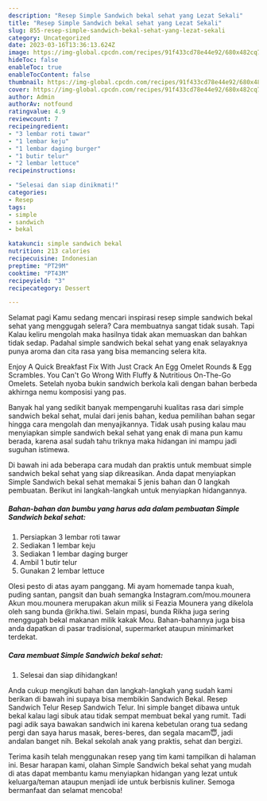 ```yaml
---
description: "Resep Simple Sandwich bekal sehat yang Lezat Sekali"
title: "Resep Simple Sandwich bekal sehat yang Lezat Sekali"
slug: 855-resep-simple-sandwich-bekal-sehat-yang-lezat-sekali
category: Uncategorized
date: 2023-03-16T13:36:13.624Z
image: https://img-global.cpcdn.com/recipes/91f433cd78e44e92/680x482cq70/simple-sandwich-bekal-sehat-foto-resep-utama.jpg
hideToc: false
enableToc: true
enableTocContent: false
thumbnail: https://img-global.cpcdn.com/recipes/91f433cd78e44e92/680x482cq70/simple-sandwich-bekal-sehat-foto-resep-utama.jpg
cover: https://img-global.cpcdn.com/recipes/91f433cd78e44e92/680x482cq70/simple-sandwich-bekal-sehat-foto-resep-utama.jpg
author: Admin
authorAv: notfound
ratingvalue: 4.9
reviewcount: 7
recipeingredient:
- "3 lembar roti tawar"
- "1 lembar keju"
- "1 lembar daging burger"
- "1 butir telur"
- "2 lembar lettuce"
recipeinstructions:

- "Selesai dan siap dinikmati!"
categories:
- Resep
tags:
- simple
- sandwich
- bekal

katakunci: simple sandwich bekal 
nutrition: 213 calories
recipecuisine: Indonesian
preptime: "PT29M"
cooktime: "PT43M"
recipeyield: "3"
recipecategory: Dessert

---
```



Selamat pagi Kamu sedang mencari inspirasi resep simple sandwich bekal sehat yang menggugah selera? Cara membuatnya sangat tidak susah. Tapi Kalau keliru mengolah maka hasilnya tidak akan memuaskan dan bahkan tidak sedap. Padahal simple sandwich bekal sehat yang enak selayaknya punya aroma dan cita rasa yang bisa memancing selera kita.


Enjoy A Quick Breakfast Fix With Just Crack An Egg Omelet Rounds &amp; Egg Scrambles. You Can&#39;t Go Wrong With Fluffy &amp; Nutritious On-The-Go Omelets. Setelah nyoba bukin sandwich berkola kali dengan bahan berbeda akhirnga nemu komposisi yang pas.

Banyak hal yang sedikit banyak mempengaruhi kualitas rasa dari simple sandwich bekal sehat, mulai dari jenis bahan, kedua pemilihan bahan segar hingga cara mengolah dan menyajikannya. Tidak usah pusing kalau mau menyiapkan simple sandwich bekal sehat yang enak di mana pun kamu berada, karena asal sudah tahu triknya maka hidangan ini mampu jadi suguhan istimewa.


Di bawah ini ada beberapa cara mudah dan praktis untuk membuat simple sandwich bekal sehat yang siap dikreasikan. Anda dapat menyiapkan Simple Sandwich bekal sehat memakai 5 jenis bahan dan 0 langkah pembuatan. Berikut ini langkah-langkah untuk menyiapkan hidangannya.

<!--inarticleads1-->

##### Bahan-bahan dan bumbu yang harus ada dalam pembuatan Simple Sandwich bekal sehat:

1. Persiapkan 3 lembar roti tawar
1. Sediakan 1 lembar keju
1. Sediakan 1 lembar daging burger
1. Ambil 1 butir telur
1. Gunakan 2 lembar lettuce


Olesi pesto di atas ayam panggang. Mi ayam homemade tanpa kuah, puding santan, pangsit dan buah semangka Instagram.com/mou.mounera Akun mou.mounera merupakan akun milik si Feazia Mounera yang dikelola oleh sang bunda @rikha.tiwi. Selain mpasi, bunda Rikha juga sering menggugah bekal makanan milik kakak Mou. Bahan-bahannya juga bisa anda dapatkan di pasar tradisional, supermarket ataupun minimarket terdekat. 

<!--inarticleads2-->

##### Cara membuat Simple Sandwich bekal sehat:


1. Selesai dan siap dihidangkan!

Anda cukup mengikuti bahan dan langkah-langkah yang sudah kami berikan di bawah ini supaya bisa membikin Sandwich Bekal. Resep Sandwich Telur Resep Sandwich Telur. Ini simple banget dibawa untuk bekal kalau lagi sibuk atau tidak sempat membuat bekal yang rumit. Tadi pagi adik saya bawakan sandwich ini karena kebetulan orang tua sedang pergi dan saya harus masak, beres-beres, dan segala macam😇, jadi andalan banget nih. Bekal sekolah anak yang praktis, sehat dan bergizi. 

Terima kasih telah menggunakan resep yang tim kami tampilkan di halaman ini. Besar harapan kami, olahan Simple Sandwich bekal sehat yang mudah di atas dapat membantu kamu menyiapkan hidangan yang lezat untuk keluarga/teman ataupun menjadi ide untuk berbisnis kuliner. Semoga bermanfaat dan selamat mencoba!

